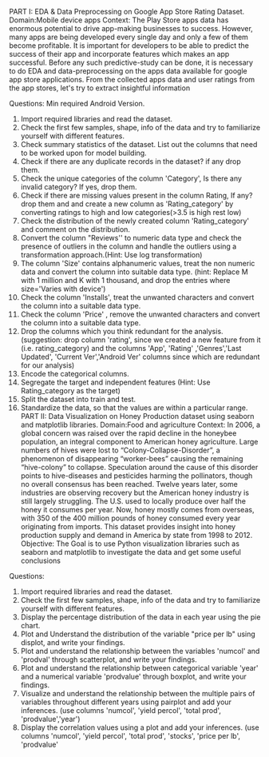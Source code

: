  PART I:
 EDA & Data Preprocessing on Google App Store Rating Dataset.
 Domain:Mobile device apps
 Context:
 The Play Store apps data has enormous potential to drive app-making businesses to success. However, many
 apps are being developed every single day and only a few of them become profitable.  It is important for
 developers to be able to predict the success of their app and incorporate features which makes an app
 successful. Before any such predictive-study can be done, it is necessary to do EDA and data-preprocessing on
 the apps data available for google app store applications.  From the collected apps data and user ratings from
 the app stores, let's try to extract insightful information

 Questions:
Min required Android Version.
 1. Import required libraries and read the dataset.
 2. Check the first few samples, shape, info of the data and try to familiarize yourself with different features.
 3. Check summary statistics of the dataset. List out the columns that need to be worked upon for model
 building.
 4. Check if there are any duplicate records in the dataset? if any drop them.
 5. Check the unique categories of the column 'Category', Is there any invalid category? If yes, drop them.
 6. Check if there are missing values present in the column Rating, If any? drop them and and create a new
 column as 'Rating_category' by converting ratings to high and low categories(>3.5 is high rest low)
 7. Check the distribution of the newly created column 'Rating_category' and comment on the distribution.
 8. Convert the column "Reviews'' to numeric data type and check the presence of outliers in the column and
 handle the outliers using a transformation approach.(Hint: Use log transformation)
 9. The column 'Size' contains alphanumeric values, treat the non numeric data and convert the column into
 suitable data type. (hint: Replace M with 1 million and K with 1 thousand, and drop the entries where
 size='Varies with device')
 10. Check the column 'Installs',  treat the unwanted characters and convert the column into a suitable data type.
 11. Check the column 'Price' , remove the unwanted characters and convert the column into a suitable data type.
 12. Drop the columns which you think redundant for the analysis.(suggestion: drop column 'rating', since we
 created a new feature from it (i.e. rating_category) and the columns 'App', 'Rating' ,'Genres','Last Updated',
 'Current Ver','Android Ver' columns since which are redundant for our analysis)
 13. Encode the categorical columns.
 14. Segregate the target and independent features (Hint: Use Rating_category as the target)
 15. Split the dataset into train and test.
 16. Standardize the data, so that the values are within a particular range.
     PART II:
 Data Visualization on Honey Production dataset using seaborn
 and matplotlib libraries.
 Domain:Food and agriculture
 Context:
 In 2006, a global concern was raised over the rapid decline in the honeybee population, an integral component
 to American honey agriculture. Large numbers of hives were lost to “Colony-Collapse-Disorder”, a
 phenomenon of disappearing “worker-bees” causing the remaining “hive-colony” to collapse. Speculation
 around the cause of this disorder points to hive-diseases and pesticides harming the pollinators, though no
 overall consensus has been reached. Twelve years later, some industries are observing recovery but the
 American honey industry is still largely struggling. The U.S. used to locally produce over half the honey it
 consumes per year. Now, honey mostly comes from overseas, with 350 of the 400 million pounds of honey
 consumed every year originating from imports. This dataset provides insight into honey production supply and
 demand in America by state from 1998 to 2012.
 Objective:
 The Goal is to use Python visualization libraries such as seaborn and matplotlib to investigate the data and get
 some useful conclusions

Questions:
1. Import required libraries and read the dataset.
 2. Check the first few samples, shape, info of the data and try to familiarize yourself with different features.
 3. Display the percentage distribution of the data in each year using the pie chart.
 4. Plot and Understand the distribution of the variable "price per lb" using displot, and write your findings.
 5. Plot and understand the relationship between the variables 'numcol' and 'prodval' through scatterplot, and
 write your findings.
 6. Plot and understand the relationship between categorical variable 'year' and a numerical variable
 'prodvalue' through boxplot, and write your findings.
 7. Visualize and understand the relationship between the multiple pairs of variables throughout different years
 using pairplot and add your inferences. (use columns 'numcol', 'yield percol', 'total prod', 'prodvalue','year')
 8. Display the correlation values using a plot and add your inferences. (use columns 'numcol', 'yield percol',
 'total prod', 'stocks', 'price per lb', 'prodvalue'
